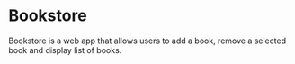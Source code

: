 # Bookstore
Bookstore is a web app that allows users to add a book, remove a selected book and display list of books.
